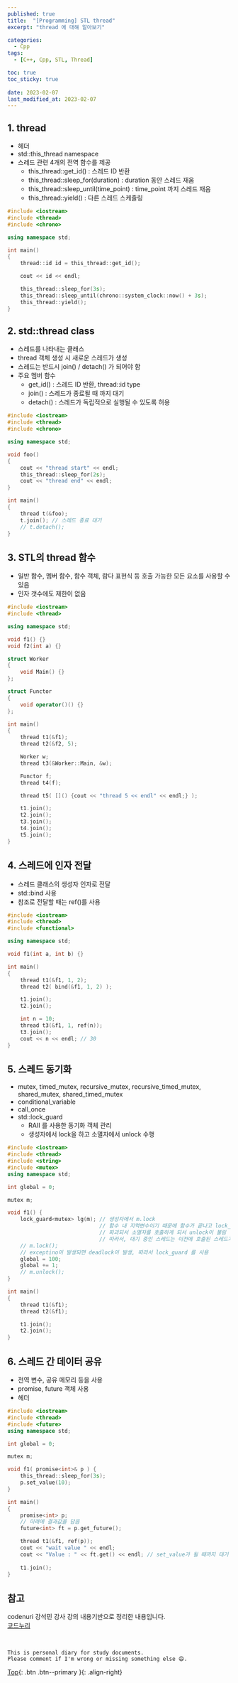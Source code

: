 ```yaml
---
published: true
title:  "[Programming] STL thread"
excerpt: "thread 에 대해 알아보기"

categories:
  - Cpp
tags:
  - [C++, Cpp, STL, Thread]

toc: true
toc_sticky: true
 
date: 2023-02-07
last_modified_at: 2023-02-07
---
```


## 1. thread

- <thread> 헤더
- std::this_thread namespace
- 스레드 관련 4개의 전역 함수를 제공
    - this_thread::get_id() : 스레드 ID 반환
    - this_thread::sleep_for(duration) : duration 동안 스레드 재움
    - this_thread::sleep_until(time_point) : time_point 까지 스레드 재움
    - this_thread::yield() : 다른 스레드 스케줄링

```cpp
#include <iostream>
#include <thread>
#include <chrono>

using namespace std;

int main()
{
    thread::id id = this_thread::get_id();

    cout << id << endl;

    this_thread::sleep_for(3s);
    this_thread::sleep_until(chrono::system_clock::now() + 3s);
    this_thread::yield();
}
```

## 2. std::thread class

- 스레드를 나타내는 클래스
- thread 객체 생성 시 새로운 스레드가 생성
- 스레드는 반드시 join() / detach() 가 되어야 함
- 주요 멤버 함수
    - get_id() : 스레드 ID 반환, thread::id type
    - join() : 스레드가 종료될 때 까지 대기
    - detach() : 스레드가 독립적으로 실행될 수 있도록 허용

```cpp
#include <iostream>
#include <thread>
#include <chrono>

using namespace std;

void foo()
{
    cout << "thread start" << endl;
    this_thread::sleep_for(2s);
    cout << "thread end" << endl;    
}

int main()
{
    thread t(&foo);
    t.join(); // 스레드 종료 대기
    // t.detach();
}
```

## 3. STL의 thread 함수

- 일반 함수, 멤버 함수, 함수 객체, 람다 표현식 등 호출 가능한 모든 요소를 사용할 수 있음
- 인자 갯수에도 제한이 없음

```cpp
#include <iostream>
#include <thread>

using namespace std;

void f1() {}
void f2(int a) {}

struct Worker
{
    void Main() {}
};

struct Functor
{
    void operator()() {}
};

int main()
{
    thread t1(&f1);
    thread t2(&f2, 5);

    Worker w;
    thread t3(&Worker::Main, &w);

    Functor f;
    thread t4(f);

    thread t5( []() {cout << "thread 5 << endl" << endl;} );

    t1.join();
    t2.join();
    t3.join();
    t4.join();
    t5.join();
}
```

## 4. 스레드에 인자 전달

- 스레드 클래스의 생성자 인자로 전달
- std::bind 사용
- 참조로 전달할 때는 ref()를 사용

```cpp
#include <iostream>
#include <thread>
#include <functional>

using namespace std;

void f1(int a, int b) {}

int main()
{
    thread t1(&f1, 1, 2);
    thread t2( bind(&f1, 1, 2) );

    t1.join();
    t2.join();

    int n = 10;
    thread t3(&f1, 1, ref(n));
    t3.join();
    cout << n << endl; // 30
}
```

## 5. 스레드 동기화

- mutex, timed_mutex, recursive_mutex, recursive_timed_mutex, shared_mutex, shared_timed_mutex
- conditional_variable
- call_once
- std::lock_guard
    - RAII 를 사용한 동기화 객체 관리
    - 생성자에서 lock을 하고 소멸자에서 unlock 수행

```cpp
#include <iostream>
#include <thread>
#include <string>
#include <mutex>
using namespace std;

int global = 0;

mutex m;

void f1() {
    lock_guard<mutex> lg(m); // 생성자에서 m.lock
                             // 함수 내 지역변수이기 때문에 함수가 끝나고 lock_guard 객체가
                             // 파괴되서 소멸자를 호출하게 되서 unlock이 불림
                             // 따라서, 대기 중인 스레드는 이전에 호출된 스레드가 unlock되서 다음 스레드 사용 가능
    // m.lock();
    // exceptino이 발생되면 deadlock이 발생, 따라서 lock_guard 를 사용
    global = 100;
    global += 1;
    // m.unlock();
}

int main()
{
    thread t1(&f1);
    thread t2(&f1);

    t1.join();
    t2.join();
}
```

## 6. 스레드 간 데이터 공유

- 전역 변수, 공유 메모리 등을 사용
- promise, future 객체 사용
- <future> 헤더

```cpp
#include <iostream>
#include <thread>
#include <future>
using namespace std;

int global = 0;

mutex m;

void f1( promise<int>& p ) {
    this_thread::sleep_for(3s);
    p.set_value(10);
}

int main()
{
    promise<int> p;
    // 미래에 결과값을 담음
    future<int> ft = p.get_future();

    thread t1(&f1, ref(p));
    cout << "wait value " << endl;
    cout << "Value : " << ft.get() << endl; // set_value가 될 때까지 대기
    
    t1.join();
}
```

## 참고
codenuri 강석민 강사 강의 내용기반으로 정리한 내용입니다.  
[코드누리](https://github.com/codenuri)  

<br>

    This is personal diary for study documents.
    Please comment if I'm wrong or missing something else 😄. 

[Top](#){: .btn .btn--primary }{: .align-right}